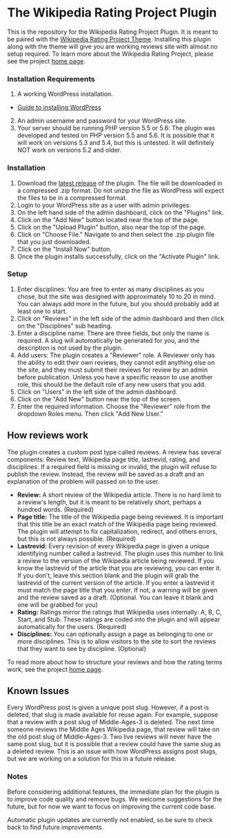 # The Wikipedia Rating Project Plugin

This is the repository for the Wikipedia Rating Project Plugin.  It is meant to be paired with the [Wikipedia Rating Project Theme](https://github.com/mjbuckley/wikipedia-rating-project-theme).  Installing this plugin along with the theme will give you are working reviews site with almost no setup required.  To learn more about the Wikipedia Rating Project, please see the project [home page](http://mjbuckley.github.io/wikipedia-rating-project).


### Installation Requirements

1. A working WordPress installation.
  * [Guide to installing WordPress](https://codex.wordpress.org/Installing_WordPress)
2. An admin username and password for your WordPress site.
3. Your server should be running PHP version 5.5 or 5.6: The plugin was developed and tested on PHP version 5.5 and 5.6.  It is possible that it will work on versions 5.3 and 5.4, but this is untested.  It will definitely NOT work on versions 5.2 and older.


### Installation

1. Download the [latest release](https://github.com/mjbuckley/wikipedia-rating-project-plugin/releases/latest) of the plugin.  The file will be downloaded in a compressed .zip format.  Do not unzip the file as WordPress will expect the files to be in a compressed format.
2. Login to your WordPress site as a user with admin privileges.
3. On the left hand side of the admin dashboard, click on the "Plugins" link.
4. Click on the  "Add New" button located near the top of the page.
5. Click on the "Upload Plugin" button, also near the top of the page.
6. Click on "Choose File."  Navigate to and then select the .zip plugin file that you just downloaded.
7. Click on the "Install Now" button.
8. Once the plugin installs successfully, click on the "Activate Plugin" link.


### Setup

1. Enter disciplines: You are free to enter as many disciplines as you chose, but the site was designed with approximately 10 to 20 in mind.  You can always add more in the future, but you should probably add at least one to start.
  1. Click on "Reviews" in the left side of the admin dashboard and then click on the "Disciplines" sub heading.
  2. Enter a discipline name.  There are three fields, but only the name is required.  A slug will automatically be generated for you, and the description is not used by the plugin.
2. Add users: The plugin creates a "Reviewer" role.  A Reviewer only has the ability to edit their own reviews, they cannot edit anything else on the site, and they must submit their reviews for review by an admin before publication.  Unless you have a specific reason to use another role, this should be the default role of any new users that you add.
  1. Click on "Users" in the left side of the admin dashboard.
  2. Click on the "Add New" button near the top of the screen.
  3. Enter the required information.  Choose the "Reviewer" role from the dropdown Roles menu.  Then click "Add New User."


## How reviews work

The plugin creates a custom post type called reviews.  A review has several components: Review text, Wikipedia page title, lastrevid, rating, and disciplines.  If a required field is missing or invalid, the plugin will refuse to publish the review.  Instead, the review will be saved as a draft and an explanation of the problem will passed on to the user.
  * **Review:** A short review of the Wikipedia article.  There is no hard limit to a review's length, but it is meant to be relatively short, perhaps a hundred words. (Required)
  * **Page title:** The title of the Wikipedia page being reviewed.  It is important that this title be an exact match of the Wikipedia page being reviewed.  The plugin will attempt to fix capitalization, redirect, and others errors, but this is not always possible. (Required)
  * **Lastrevid:** Every revision of every Wikipedia page is given a unique identifying number called a lastrevid.  The plugin uses this number to link a review to the version of the Wikipedia article being reviewed.  If you know the lastrevid of the article that you are reviewing, you can enter it.  If you don't, leave this section blank and the plugin will grab the lastrevid of the current version of the article.  If you enter a lastrevid it must match the page title that you enter.  If not, a warning will be given and the review saved as a draft. (Optional.  You can leave it blank and one will be grabbed for you)
  * **Rating:** Ratings mirror the ratings that Wikipedia uses internally: A, B, C, Start, and Stub.  These ratings are coded into the plugin and will appear automatically for the users.  (Required)
  * **Disciplines:** You can optionally assign a page as belonging to one or more disciplines.  This is to allow visitors to the site to sort the reviews that they want to see by discipline.  (Optional)

To read more about how to structure your reviews and how the rating terms work, see the project [home page](http://mjbuckley.github.io/wikipedia-rating-project).


## Known Issues

Every WordPress post is given a unique post slug.  However, if a post is deleted, that slug is made available for reuse again.  For example, suppose that a review with a post slug of Middle-Ages-3 is deleted.  The next time someone reviews the Middle Ages Wikipedia page, that review will take on the old post slug of Middle-Ages-3.  Two live reviews will never have the same post slug, but it is possible that a review could have the same slug as a deleted review.  This is an issue with how WordPress assigns post slugs, but we are working on a solution for this in a future release.


### Notes

Before considering additional features, the immediate plan for the plugin is to improve code quality and remove bugs.  We welcome suggestions for the future, but for now we want to focus on improving the current code base.

Automatic plugin updates are currently not enabled, so be sure to check back to find future improvements.